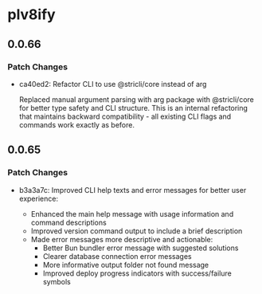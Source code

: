 # plv8ify

## 0.0.66

### Patch Changes

- ca40ed2: Refactor CLI to use @stricli/core instead of arg

  Replaced manual argument parsing with arg package with @stricli/core for better type safety and CLI structure. This is an internal refactoring that maintains backward compatibility - all existing CLI flags and commands work exactly as before.

## 0.0.65

### Patch Changes

- b3a3a7c: Improved CLI help texts and error messages for better user experience:

  - Enhanced the main help message with usage information and command descriptions
  - Improved version command output to include a brief description
  - Made error messages more descriptive and actionable:
    - Better Bun bundler error message with suggested solutions
    - Clearer database connection error messages
    - More informative output folder not found message
    - Improved deploy progress indicators with success/failure symbols
